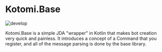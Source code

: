 # Kotomi.Base
![develop](https://github.com/shindouj/Kotomi.Base/workflows/ci-develop/badge.svg)

Kotomi.Base is a simple JDA "wrapper" in Kotlin that makes bot creation very quick and painless. It introduces a concept of a Command that you register, and all of the message parsing is done by the base library.
